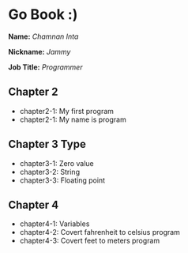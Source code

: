 # Go Book :)

**Name:** *Chamnan Inta*

**Nickname:** *Jammy*

**Job Title:** *Programmer*

## Chapter 2

* chapter2-1: My first program
* chapter2-1: My name is program

## Chapter 3 Type

* chapter3-1: Zero value
* chapter3-2: String
* chapter3-3: Floating point

## Chapter 4

* chapter4-1: Variables
* chapter4-2: Covert fahrenheit to celsius program
* chapter4-3: Covert feet to meters program